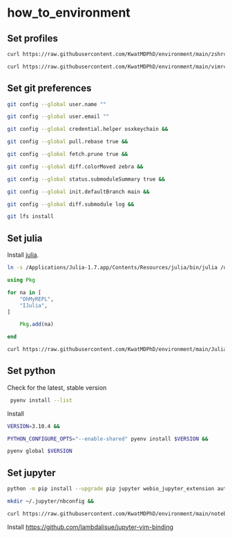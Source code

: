 # how_to_environment

## Set profiles

```bash
curl https://raw.githubusercontent.com/KwatMDPhD/environment/main/zshrc > ~/.zshrc &&

curl https://raw.githubusercontent.com/KwatMDPhD/environment/main/vimrc > ~/.vimrc
```

## Set git preferences

```bash
git config --global user.name ""

git config --global user.email ""

git config --global credential.helper osxkeychain &&

git config --global pull.rebase true &&

git config --global fetch.prune true &&

git config --global diff.colorMoved zebra &&

git config --global status.submoduleSummary true &&

git config --global init.defaultBranch main &&

git config --global diff.submodule log &&

git lfs install
```

## Set julia

Install [julia](https://julialang.org/downloads).

```bash
ln -s /Applications/Julia-1.7.app/Contents/Resources/julia/bin/julia /usr/local/bin/julia
```

```julia
using Pkg

for na in [
    "OhMyREPL",
    "IJulia",
]

    Pkg.add(na)

end
```

```bash
curl https://raw.githubusercontent.com/KwatMDPhD/environment/main/JuliaFormatter.toml > ~/.JuliaFormatter.toml
```

## Set python

Check for the latest, stable version

```bash
 pyenv install --list
```

Install

```bash
VERSION=3.10.4 &&

PYTHON_CONFIGURE_OPTS="--enable-shared" pyenv install $VERSION &&

pyenv global $VERSION
```

## Set jupyter

```bash
python -m pip install --upgrade pip jupyter webio_jupyter_extension autoflake isort black jupyter-black
```

```bash
mkdir ~/.jupyter/nbconfig &&

curl https://raw.githubusercontent.com/KwatMDPhD/environment/main/notebook.json > ~/.jupyter/nbconfig/notebook.json
```

Install https://github.com/lambdalisue/jupyter-vim-binding
